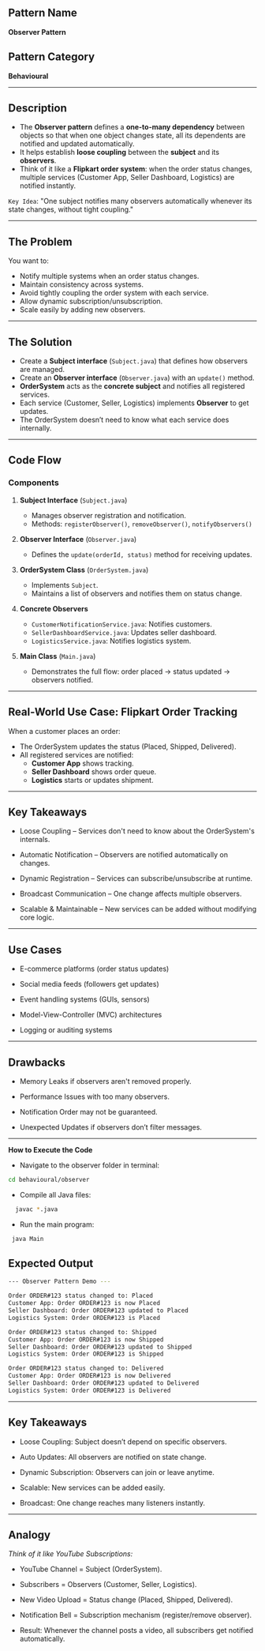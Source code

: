 
## Pattern Name
**Observer Pattern**

## Pattern Category
**Behavioural**

---

## Description

- The **Observer pattern** defines a **one-to-many dependency** between objects so that when one object changes state, all its dependents are notified and updated automatically.
- It helps establish **loose coupling** between the **subject** and its **observers**.
- Think of it like a **Flipkart order system**: when the order status changes, multiple services (Customer App, Seller Dashboard, Logistics) are notified instantly.

`Key Idea`: "One subject notifies many observers automatically whenever its state changes, without tight coupling."

---
## The Problem

You want to:
- Notify multiple systems when an order status changes.
- Maintain consistency across systems.
- Avoid tightly coupling the order system with each service.
- Allow dynamic subscription/unsubscription.
- Scale easily by adding new observers.

---

## The Solution

- Create a **Subject interface** (`Subject.java`) that defines how observers are managed.
- Create an **Observer interface** (`Observer.java`) with an `update()` method.
- **OrderSystem** acts as the **concrete subject** and notifies all registered services.
- Each service (Customer, Seller, Logistics) implements **Observer** to get updates.
- The OrderSystem doesn’t need to know what each service does internally.

---

## Code Flow 

### Components

1. **Subject Interface** (`Subject.java`)
   - Manages observer registration and notification.
   - Methods: `registerObserver()`, `removeObserver()`, `notifyObservers()`

2. **Observer Interface** (`Observer.java`)
   - Defines the `update(orderId, status)` method for receiving updates.

3. **OrderSystem Class** (`OrderSystem.java`)
   - Implements `Subject`.
   - Maintains a list of observers and notifies them on status change.

4. **Concrete Observers**
   - `CustomerNotificationService.java`: Notifies customers.
   - `SellerDashboardService.java`: Updates seller dashboard.
   - `LogisticsService.java`: Notifies logistics system.

5. **Main Class** (`Main.java`)
   - Demonstrates the full flow: order placed → status updated → observers notified.

---

## Real-World Use Case: Flipkart Order Tracking

When a customer places an order:
- The OrderSystem updates the status (Placed, Shipped, Delivered).
- All registered services are notified:
  - **Customer App** shows tracking.
  - **Seller Dashboard** shows order queue.
  - **Logistics** starts or updates shipment.

---

## Key Takeaways

- Loose Coupling – Services don't need to know about the OrderSystem's internals.

- Automatic Notification – Observers are notified automatically on changes.

- Dynamic Registration – Services can subscribe/unsubscribe at runtime.

- Broadcast Communication – One change affects multiple observers.

- Scalable & Maintainable – New services can be added without modifying core logic.

---

## Use Cases

- E-commerce platforms (order status updates)

- Social media feeds (followers get updates)

- Event handling systems (GUIs, sensors)

- Model-View-Controller (MVC) architectures

- Logging or auditing systems

---

## Drawbacks

- Memory Leaks if observers aren't removed properly.

- Performance Issues with too many observers.

- Notification Order may not be guaranteed.

- Unexpected Updates if observers don’t filter messages.

---

**How to Execute the Code**

- Navigate to the observer folder in terminal: 
 ```bash
 cd behavioural/observer
```
- Compile all Java files: 
```bash
  javac *.java
```
- Run the main program:
```bash
 java Main
```
## Expected Output

```sh
--- Observer Pattern Demo ---

Order ORDER#123 status changed to: Placed
Customer App: Order ORDER#123 is now Placed
Seller Dashboard: Order ORDER#123 updated to Placed
Logistics System: Order ORDER#123 is Placed

Order ORDER#123 status changed to: Shipped
Customer App: Order ORDER#123 is now Shipped
Seller Dashboard: Order ORDER#123 updated to Shipped
Logistics System: Order ORDER#123 is Shipped

Order ORDER#123 status changed to: Delivered
Customer App: Order ORDER#123 is now Delivered
Seller Dashboard: Order ORDER#123 updated to Delivered
Logistics System: Order ORDER#123 is Delivered
```
---
## Key Takeaways

- Loose Coupling: Subject doesn’t depend on specific observers.

- Auto Updates: All observers are notified on state change.

- Dynamic Subscription: Observers can join or leave anytime.

- Scalable: New services can be added easily.

- Broadcast: One change reaches many listeners instantly.

---

## Analogy

*Think of it like YouTube Subscriptions:*

- YouTube Channel = Subject (OrderSystem).

- Subscribers = Observers (Customer, Seller, Logistics).

- New Video Upload = Status change (Placed, Shipped, Delivered).

- Notification Bell = Subscription mechanism (register/remove observer).

- Result: Whenever the channel posts a video, all subscribers get notified automatically.